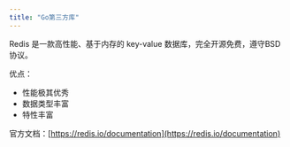 ```yaml
---
title: "Go第三方库"
---
```


Redis 是一款高性能、基于内存的 key-value 数据库，完全开源免费，遵守BSD协议。

优点：

- 性能极其优秀
- 数据类型丰富
- 特性丰富

官方文档：[https://redis.io/documentation](https://redis.io/documentation)

<!--more-->

